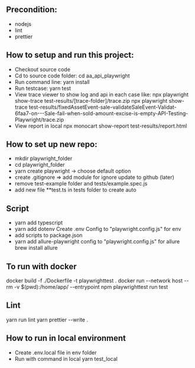 ## Precondition:

- nodejs
- lint
- prettier

## How to setup and run this project:

- Checkout source code
- Cd to source code folder:
  cd aa_api_playwright
- Run command line:
  yarn install
- Run testcase:
  yarn test
- View trace viewer to show log and api in each case like: npx playwright show-trace test-results/[trace-folder]/trace.zip
  npx playwright show-trace test-results/fixedAssetEvent-sale-validateSaleEvent-Validat-6faa7-on---Sale-fail-when-sold-amount-excise-is-empty-API-Testing-Playwright/trace.zip
- View report in local
  npx monocart show-report test-results/report.html

## How to set up new repo:

- mkdir playwright_folder
- cd playwright_folder
- yarn create playwright -> choose default option
- create .gitignore => add module for ignore update to github (later)
- remove test-example folder and tests/example.spec.js
- add new file \*\*test.ts in tests folder to create auto

## Script

- yarn add typescript
- yarn add dotenv
  Create .env
  Config to "playwright.config.js" for env
- add scripts to package.json
- yarn add allure-playwright
  config to "playwright.config.js" for allure
  brew install allure

## To run with docker

docker build -f ./Dockerfile -t playwrighttest .
docker run --network host --rm -v $(pwd):/home/app/ --entrypoint npm playwrighttest run test

## Lint

yarn run lint
yarn prettier --write .

## How to run in local environment

- Create .env.local file in env folder
- Run with command in local
  yarn test_local
